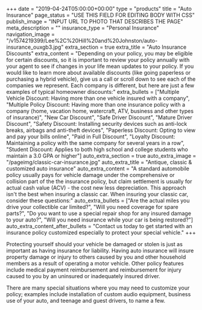 +++
date = "2019-04-24T05:00:00+00:00"
type = "products"
title = "Auto Insurance"
page_status = "USE THIS FIELD FOR EDITING BODY WITH CSS"
publish_image = "INPUT URL TO PHOTO THAT DESCRIBES THE PAGE"
meta_description = ""
insurance_type = "Personal Insurance"
navigation_image = "/v1574219399/Lee%2C%20Hill%20and%20Johnston/auto-insurance_ouxgb3.jpg"
extra_section = true
extra_title = "Auto Insurance Discounts"
extra_content = "Depending on your policy, you may be eligible for certain discounts, so it is important to review your policy annually with your agent to see if changes in your life mean updates to your policy. If you would like to learn more about available discounts (like going paperless or purchasing a hybrid vehicle), give us a call or scroll down to see each of the companies we represent. Each company is different, but here are just a few examples of typical homeowner discounts:"
extra_bullets = ["Multiple Vehicle Discount: Having more than one vehicle insured with a company", "Multiple Policy Discount: Having more than one insurance policy with a company (home, vacation home, watercraft, ATV, business and other types of insurance)", "New Car Discount", "Safe Driver Discount", "Mature Driver Discount", "Safety Discount: Installing security devices such as anti-lock breaks, airbags and anti-theft devices", "Paperless Discount: Opting to view and pay your bills online", "Paid in Full Discount", "Loyalty Discount: Maintaining a policy with the same company for several years in a row", "Student Discount: Applies to both high school and college students who maintain a 3.0 GPA or higher"]
auto_extra_section = true
auto_extra_image = "/pageimg/classic-car-insurance.jpg"
auto_extra_title = "Antique, classic & customized auto insurance"
auto_extra_content = "A standard automobile policy usually pays for vehicle damage under the comprehensive or collision part of the the insurance policy, but claim settlement is usually for actual cash value (ACV) - the cost new less depreciation.  This approach isn't the best when insuring a classic car. When insuring your classic car, consider these questions:"
auto_extra_bullets = ["Are the actual miles you drive your collectible car limited?", "Will you need coverage for spare parts?", "Do you want to use a special repair shop for any insured damage to your auto?", "Will you need insurance while your car is being restored?"]
auto_extra_content_after_bullets = "Contact us today to get started with an insurance policy customized especially to protect your special vehicle."
+++

Protecting yourself should your vehicle be damaged or stolen is just as important as having insurance for liability. Having auto insurance will insure property damage or injury to others caused by you and other household members as a result of operating a motor vehicle. Other policy features include medical payment reimbursement and reimbursement for injury caused to you by an uninsured or inadequately insured driver. 

There are many special situations where you may need to customize your policy; examples include installation of custom audio equipment, business use of your auto, and teenage and guest drivers, to name a few.